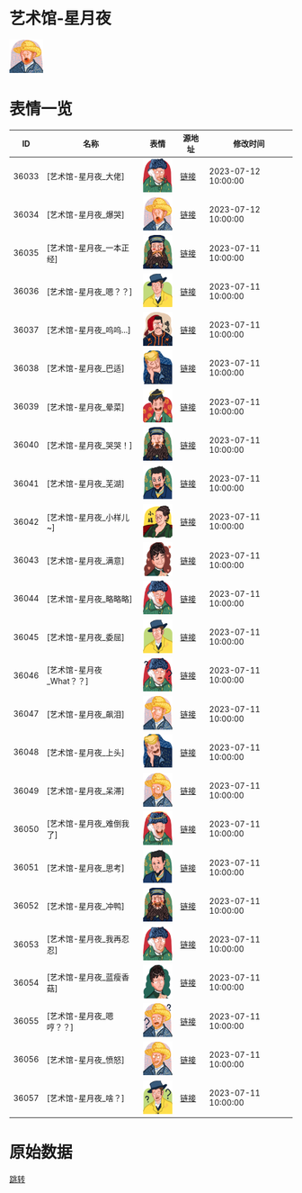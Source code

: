 # 艺术馆-星月夜

<img src="./cover.png" height="60" alt="cover" />

# 表情一览

|ID|名称|表情|源地址|修改时间|
|----|----|----|----|----|
|36033|[艺术馆-星月夜_大佬]|<img src="./pic/036033_%5B艺术馆-星月夜_大佬%5D.png" height="60" alt="大佬"/>|[链接](https://i0.hdslb.com/bfs/garb/594059c484a89f860029eb3de4a053d068856734.png)|2023-07-12 10:00:00|
|36034|[艺术馆-星月夜_爆哭]|<img src="./pic/036034_%5B艺术馆-星月夜_爆哭%5D.png" height="60" alt="爆哭"/>|[链接](https://i0.hdslb.com/bfs/garb/e3a48cfd994ca101b750a9d18157205bee52eaeb.png)|2023-07-12 10:00:00|
|36035|[艺术馆-星月夜_一本正经]|<img src="./pic/036035_%5B艺术馆-星月夜_一本正经%5D.png" height="60" alt="一本正经"/>|[链接](https://i0.hdslb.com/bfs/garb/5b59b95cff2ccca13beb874f616083cb7de5ecff.png)|2023-07-11 10:00:00|
|36036|[艺术馆-星月夜_嗯？？]|<img src="./pic/036036_%5B艺术馆-星月夜_嗯？？%5D.png" height="60" alt="嗯？？"/>|[链接](https://i0.hdslb.com/bfs/garb/ccf4bb1ff9312766e80c41a2ceafd526d578bd20.png)|2023-07-11 10:00:00|
|36037|[艺术馆-星月夜_呜呜...]|<img src="./pic/036037_%5B艺术馆-星月夜_呜呜...%5D.png" height="60" alt="呜呜..."/>|[链接](https://i0.hdslb.com/bfs/garb/29181e8d349a0ba201891930b93e365e9ae262b1.png)|2023-07-11 10:00:00|
|36038|[艺术馆-星月夜_巴适]|<img src="./pic/036038_%5B艺术馆-星月夜_巴适%5D.png" height="60" alt="巴适"/>|[链接](https://i0.hdslb.com/bfs/garb/2357dd801a704a5427a24515ece03552a5a64f4b.png)|2023-07-11 10:00:00|
|36039|[艺术馆-星月夜_晕菜]|<img src="./pic/036039_%5B艺术馆-星月夜_晕菜%5D.png" height="60" alt="晕菜"/>|[链接](https://i0.hdslb.com/bfs/garb/cbd7d0836b654dc06dd9596c300d12a7e7c6001f.png)|2023-07-11 10:00:00|
|36040|[艺术馆-星月夜_哭哭！]|<img src="./pic/036040_%5B艺术馆-星月夜_哭哭！%5D.png" height="60" alt="哭哭！"/>|[链接](https://i0.hdslb.com/bfs/garb/ba8909f798e15687cc9dd5f3840854b5b6ef20ce.png)|2023-07-11 10:00:00|
|36041|[艺术馆-星月夜_芜湖]|<img src="./pic/036041_%5B艺术馆-星月夜_芜湖%5D.png" height="60" alt="芜湖"/>|[链接](https://i0.hdslb.com/bfs/garb/e902ff2dd7d23dfb8a788cb229335ca4a17af67e.png)|2023-07-11 10:00:00|
|36042|[艺术馆-星月夜_小样儿~]|<img src="./pic/036042_%5B艺术馆-星月夜_小样儿~%5D.png" height="60" alt="小样儿~"/>|[链接](https://i0.hdslb.com/bfs/garb/e88fab6a5103a1cd52f293aa2e5a8d4397b5ad92.png)|2023-07-11 10:00:00|
|36043|[艺术馆-星月夜_满意]|<img src="./pic/036043_%5B艺术馆-星月夜_满意%5D.png" height="60" alt="满意"/>|[链接](https://i0.hdslb.com/bfs/garb/10f52d202758bbd3eeaf7332b85b26accecee23d.png)|2023-07-11 10:00:00|
|36044|[艺术馆-星月夜_略略略]|<img src="./pic/036044_%5B艺术馆-星月夜_略略略%5D.png" height="60" alt="略略略"/>|[链接](https://i0.hdslb.com/bfs/garb/3b637f4c4c2756cbc58f150c1de7527bfa686ec9.png)|2023-07-11 10:00:00|
|36045|[艺术馆-星月夜_委屈]|<img src="./pic/036045_%5B艺术馆-星月夜_委屈%5D.png" height="60" alt="委屈"/>|[链接](https://i0.hdslb.com/bfs/garb/168e604444f99f9b03e59157c06577b0f40a0390.png)|2023-07-11 10:00:00|
|36046|[艺术馆-星月夜_What？？]|<img src="./pic/036046_%5B艺术馆-星月夜_What？？%5D.png" height="60" alt="What？？"/>|[链接](https://i0.hdslb.com/bfs/garb/bea6537f7c71389322d612917e9dc21bf4eb7bce.png)|2023-07-11 10:00:00|
|36047|[艺术馆-星月夜_飙泪]|<img src="./pic/036047_%5B艺术馆-星月夜_飙泪%5D.png" height="60" alt="飙泪"/>|[链接](https://i0.hdslb.com/bfs/garb/27d9b5f04d451c86eefd98229bb31042e8e0c7d7.png)|2023-07-11 10:00:00|
|36048|[艺术馆-星月夜_上头]|<img src="./pic/036048_%5B艺术馆-星月夜_上头%5D.png" height="60" alt="上头"/>|[链接](https://i0.hdslb.com/bfs/garb/ccc0ef2691fc352db03ae7b5270201fd50045ce4.png)|2023-07-11 10:00:00|
|36049|[艺术馆-星月夜_呆滞]|<img src="./pic/036049_%5B艺术馆-星月夜_呆滞%5D.png" height="60" alt="呆滞"/>|[链接](https://i0.hdslb.com/bfs/garb/5d0158b68a45dacccf76f93bb6051606d0e741cf.png)|2023-07-11 10:00:00|
|36050|[艺术馆-星月夜_难倒我了]|<img src="./pic/036050_%5B艺术馆-星月夜_难倒我了%5D.png" height="60" alt="难倒我了"/>|[链接](https://i0.hdslb.com/bfs/garb/d4fa9dc8fb74153206bd39011cfd431e192941a1.png)|2023-07-11 10:00:00|
|36051|[艺术馆-星月夜_思考]|<img src="./pic/036051_%5B艺术馆-星月夜_思考%5D.png" height="60" alt="思考"/>|[链接](https://i0.hdslb.com/bfs/garb/ad53a158b68afb7b7ce612beb287b436a966ebe8.png)|2023-07-11 10:00:00|
|36052|[艺术馆-星月夜_冲鸭]|<img src="./pic/036052_%5B艺术馆-星月夜_冲鸭%5D.png" height="60" alt="冲鸭"/>|[链接](https://i0.hdslb.com/bfs/garb/3e37bd7a01d270fc15e9d8cc05c1f3c6777dc734.png)|2023-07-11 10:00:00|
|36053|[艺术馆-星月夜_我再忍忍]|<img src="./pic/036053_%5B艺术馆-星月夜_我再忍忍%5D.png" height="60" alt="我再忍忍"/>|[链接](https://i0.hdslb.com/bfs/garb/b14667efda56ee8b51e94ff028bc0c08abcb0908.png)|2023-07-11 10:00:00|
|36054|[艺术馆-星月夜_蓝瘦香菇]|<img src="./pic/036054_%5B艺术馆-星月夜_蓝瘦香菇%5D.png" height="60" alt="蓝瘦香菇"/>|[链接](https://i0.hdslb.com/bfs/garb/d192443575474cd9da1a207ca1db4ac99e5a3fe8.png)|2023-07-11 10:00:00|
|36055|[艺术馆-星月夜_嗯哼？？]|<img src="./pic/036055_%5B艺术馆-星月夜_嗯哼？？%5D.png" height="60" alt="嗯哼？？"/>|[链接](https://i0.hdslb.com/bfs/garb/138f03eb685a0cbe94d2d8577c12cf9af46a83ca.png)|2023-07-11 10:00:00|
|36056|[艺术馆-星月夜_愤怒]|<img src="./pic/036056_%5B艺术馆-星月夜_愤怒%5D.png" height="60" alt="愤怒"/>|[链接](https://i0.hdslb.com/bfs/garb/9dce3dd3051af4d4d8db269929bc4b33ba49fc2d.png)|2023-07-11 10:00:00|
|36057|[艺术馆-星月夜_啥？]|<img src="./pic/036057_%5B艺术馆-星月夜_啥？%5D.png" height="60" alt="啥？"/>|[链接](https://i0.hdslb.com/bfs/garb/6ef4fcd089d9fe6876b6b99dc0ae32ae379b06af.png)|2023-07-11 10:00:00|

# 原始数据

[跳转](./raw.json)

